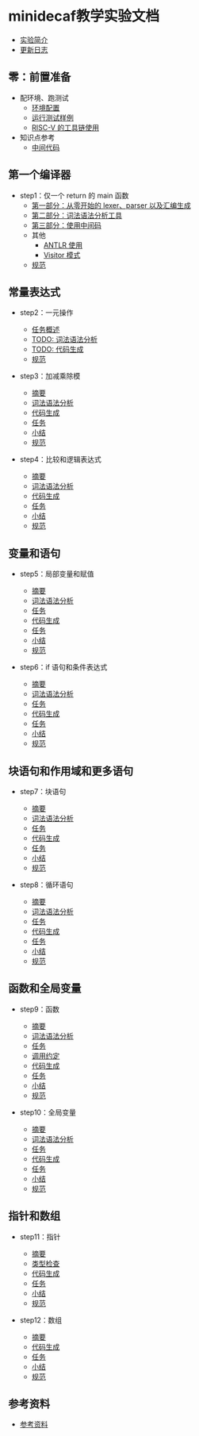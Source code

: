 # minidecaf教学实验文档
* [实验简介](README.md)
* [更新日志](docs/log.md)

## 零：前置准备
* 配环境、跑测试
  * [环境配置](docs/lab0/env.md)
  * [运行测试样例](docs/lab0/testing.md)
  * [RISC-V 的工具链使用](docs/lab0/riscv.md)
* 知识点参考
  * [中间代码](docs/lab0/ir.md)

## 第一个编译器
* step1：仅一个 return 的 main 函数
  * [第一部分：从零开始的 lexer、parser 以及汇编生成](docs/lab1/part1.md)
  * [第二部分：词法语法分析工具](docs/lab1/part2.md)
  * [第三部分：使用中间码](docs/lab1/part3.md)
  * 其他
    * [ANTLR 使用](docs/lab1/antlr.md)
    * [Visitor 模式](docs/lab1/visitor.md)
  * [规范](docs/lab1/spec.md)

## 常量表达式
* step2：一元操作
  * [任务概述](docs/lab2alt/part1.md)
  * [TODO: 词法语法分析](docs/lab2/part1-parse.md)
  * [TODO: 代码生成](docs/lab2/part4-codegen.md)
  * [规范](docs/lab2alt/spec.md)

* step3：加减乘除模
  * [摘要](docs/lab3/part0-intro.md)
  * [词法语法分析](docs/lab3/part1-parse.md)
  * [代码生成](docs/lab3/part4-codegen.md)
  * [任务](docs/lab3/part4-1-task.md)
  * [小结](docs/lab3/summary.md)
  * [规范](docs/lab3/spec.md)

* step4：比较和逻辑表达式
  * [摘要](docs/lab4/part0-intro.md)
  * [词法语法分析](docs/lab4/part1-parse.md)
  * [代码生成](docs/lab4/part4-codegen.md)
  * [任务](docs/lab4/part4-1-task.md)
  * [小结](docs/lab4/summary.md)
  * [规范](docs/lab4/spec.md)

## 变量和语句
* step5：局部变量和赋值
  * [摘要](docs/lab5/part0-intro.md)
  * [词法语法分析](docs/lab5/part1-parse.md)
  * [任务](docs/lab5/part1-1-task.md)
  * [代码生成](docs/lab5/part4-codegen.md)
  * [任务](docs/lab5/part4-1-task.md)
  * [小结](docs/lab5/summary.md)
  * [规范](docs/lab5/spec.md)

* step6：if 语句和条件表达式
  * [摘要](docs/lab6/part0-intro.md)
  * [词法语法分析](docs/lab6/part1-parse.md)
  * [任务](docs/lab6/part1-1-task.md)
  * [代码生成](docs/lab6/part4-codegen.md)
  * [任务](docs/lab6/part4-1-task.md)
  * [小结](docs/lab6/summary.md)
  * [规范](docs/lab6/spec.md)

## 块语句和作用域和更多语句
* step7：块语句
  * [摘要](docs/lab7/part0-intro.md)
  * [词法语法分析](docs/lab7/part1-parse.md)
  * [任务](docs/lab7/part1-1-task.md)
  * [代码生成](docs/lab7/part4-codegen.md)
  * [任务](docs/lab7/part4-1-task.md)
  * [小结](docs/lab7/summary.md)
  * [规范](docs/lab7/spec.md)

* step8：循环语句
  * [摘要](docs/lab8/part0-intro.md)
  * [词法语法分析](docs/lab8/part1-parse.md)
  * [任务](docs/lab8/part1-1-task.md)
  * [代码生成](docs/lab8/part4-codegen.md)
  * [任务](docs/lab8/part4-1-task.md)
  * [小结](docs/lab8/summary.md)
  * [规范](docs/lab8/spec.md)

## 函数和全局变量
* step9：函数
  * [摘要](docs/lab9/part0-intro.md)
  * [词法语法分析](docs/lab9/part1-parser.md)
  * [任务](docs/lab9/part1-1-task.md)
  * [调用约定](docs/lab9/part4-1-cconv.md)
  * [代码生成](docs/lab9/part4-2-codegen.md)
  * [任务](docs/lab9/part4-3-task.md)
  * [小结](docs/lab9/summary.md)
  * [规范](docs/lab9/spec.md)

* step10：全局变量
  * [摘要](docs/lab10/part0-intro.md)
  * [词法语法分析](docs/lab10/part1-parser.md)
  * [任务](docs/lab10/part1-1-task.md)
  * [代码生成](docs/lab10/part4-codegen.md)
  * [任务](docs/lab10/part4-1-task.md)
  * [小结](docs/lab10/summary.md)
  * [规范](docs/lab10/spec.md)

## 指针和数组
* step11：指针
  * [摘要](docs/lab11/part0-intro.md)
  * [类型检查](docs/lab11/typeck.md)
  * [代码生成](docs/lab11/part4-codegen.md)
  * [任务](docs/lab11/part4-1-task.md)
  * [小结](docs/lab11/summary.md)
  * [规范](docs/lab11/spec.md)

* step12：数组
  * [摘要](docs/lab12/part0-intro.md)
  * [代码生成](docs/lab12/part4-codegen.md)
  * [任务](docs/lab12/part4-1-task.md)
  * [小结](docs/lab12/summary.md)
  * [规范](docs/lab12/spec.md)

## 参考资料
* [参考资料](REFERENCE.md)
